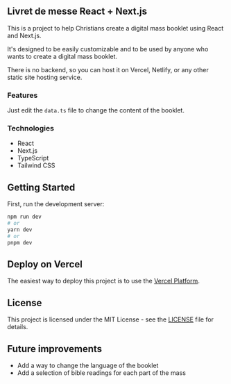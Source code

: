 ## Livret de messe React + Next.js

This is a project to help Christians create a digital mass booklet using React and Next.js.

It's designed to be easily customizable and to be used by anyone who wants to create a digital mass booklet.

There is no backend, so you can host it on Vercel, Netlify, or any other static site hosting service.

### Features

Just edit the `data.ts` file to change the content of the booklet.

### Technologies

- React
- Next.js
- TypeScript
- Tailwind CSS

## Getting Started

First, run the development server:

```bash
npm run dev
# or
yarn dev
# or
pnpm dev
```

## Deploy on Vercel

The easiest way to deploy this project is to use the [Vercel Platform](https://vercel.com/new?utm_source=github&utm_medium=readme&utm_campaign=next-example).

## License

This project is licensed under the MIT License - see the [LICENSE](LICENSE) file for details.

## Future improvements

- Add a way to change the language of the booklet
- Add a selection of bible readings for each part of the mass

